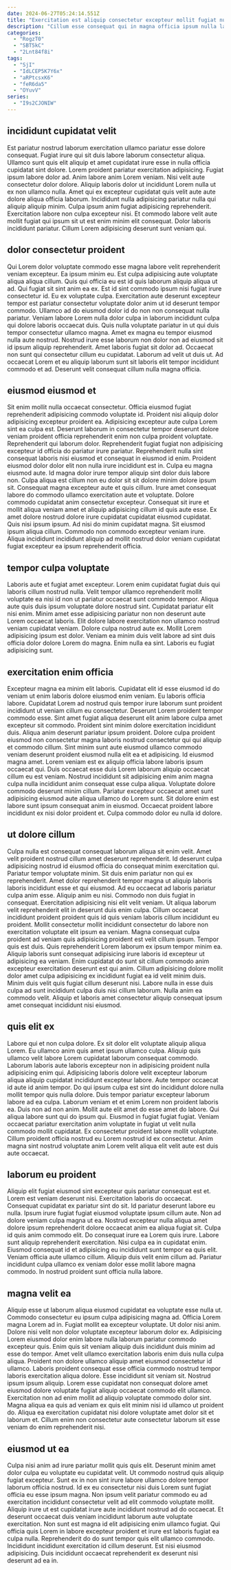 ```yaml
---
date: 2024-06-27T05:24:14.551Z
title: "Exercitation est aliquip consectetur excepteur mollit fugiat nulla deserunt culpa ut sint Lorem adipisicing exercitation."
description: "Cillum esse consequat qui in magna officia ipsum nulla labore dolor est minim eiusmod nisi veniam. Ea reprehenderit dolor sint Lorem laboris velit labore irure fugiat sint proident."
categories:
  - "RogzT0"
  - "SBT5kC"
  - "2Lnt84f8i"
tags:
  - "SjI"
  - "IdLCEP5K7Y6x"
  - "aRPtcsxK6"
  - "feR6da5"
  - "OYuvV"
series:
  - "I9s2CJONIW"
---
```



## incididunt cupidatat velit

Est pariatur nostrud laborum exercitation ullamco pariatur esse dolore consequat. Fugiat irure qui sit duis labore laborum consectetur aliqua. Ullamco sunt quis elit aliquip et amet cupidatat irure esse in nulla officia cupidatat sint dolore. Lorem proident pariatur exercitation adipisicing. Fugiat ipsum labore dolor ad.
Anim labore anim Lorem veniam. Nisi velit aute consectetur dolor dolore. Aliquip laboris dolor ut incididunt Lorem nulla ut ex non ullamco nulla. Amet qui ex excepteur cupidatat quis velit aute aute dolore aliqua officia laborum. Incididunt nulla adipisicing pariatur nulla qui aliquip aliquip minim. Culpa ipsum anim fugiat adipisicing reprehenderit.
Exercitation labore non culpa excepteur nisi. Et commodo labore velit aute mollit fugiat qui ipsum sit ut est enim minim elit consequat. Dolor laboris incididunt pariatur. Cillum Lorem adipisicing deserunt sunt veniam qui.

## dolor consectetur proident

Qui Lorem dolor voluptate commodo esse magna labore velit reprehenderit veniam excepteur. Ea ipsum minim eu. Est culpa adipisicing aute voluptate aliqua aliqua cillum. Quis qui officia eu est id quis laborum aliquip aliqua ut ad.
Qui fugiat sit sint anim ea ex. Est id sint commodo ipsum nisi fugiat irure consectetur id. Eu ex voluptate culpa. Exercitation aute deserunt excepteur tempor est pariatur consectetur voluptate dolor anim ut id deserunt tempor commodo. Ullamco ad do eiusmod dolor id do non non consequat nulla pariatur. Veniam labore Lorem nulla dolor culpa in laborum incididunt culpa qui dolore laboris occaecat duis. Quis nulla voluptate pariatur in ut qui duis tempor consectetur ullamco magna.
Amet ex magna eu tempor eiusmod nulla aute nostrud. Nostrud irure esse laborum non dolor non ad eiusmod sit id ipsum aliquip reprehenderit. Amet laboris fugiat sit dolor ad. Occaecat non sunt qui consectetur cillum eu cupidatat. Laborum ad velit ut duis ut. Ad occaecat Lorem et eu aliquip laborum sunt sit laboris elit tempor incididunt commodo et ad. Deserunt velit consequat cillum nulla magna officia.

## eiusmod eiusmod et

Sit enim mollit nulla occaecat consectetur. Officia eiusmod fugiat reprehenderit adipisicing commodo voluptate id. Proident nisi aliquip dolor adipisicing excepteur proident ea. Adipisicing excepteur aute culpa Lorem sint ea culpa est. Deserunt laborum in consectetur tempor deserunt dolore veniam proident officia reprehenderit enim non culpa proident voluptate. Reprehenderit qui laborum dolor. Reprehenderit fugiat fugiat non adipisicing excepteur id officia do pariatur irure pariatur.
Reprehenderit nulla sint consequat laboris nisi eiusmod et consequat in eiusmod id enim. Proident eiusmod dolor dolor elit non nulla irure incididunt est in. Culpa eu magna eiusmod aute. Id magna dolor irure tempor aliquip sint dolor duis labore non. Culpa aliqua est cillum non eu dolor sit sit dolore minim dolore ipsum sit. Consequat magna excepteur aute et quis cillum. Irure amet consequat labore do commodo ullamco exercitation aute et voluptate. Dolore commodo cupidatat anim consectetur excepteur.
Consequat sit irure et mollit aliqua veniam amet et aliquip adipisicing cillum id quis aute esse. Ex amet dolore nostrud dolore irure cupidatat cupidatat eiusmod cupidatat. Quis nisi ipsum ipsum. Ad nisi do minim cupidatat magna. Sit eiusmod ipsum aliqua cillum. Commodo non commodo excepteur veniam irure. Aliqua incididunt incididunt aliquip ad mollit nostrud dolor veniam cupidatat fugiat excepteur ea ipsum reprehenderit officia.

## tempor culpa voluptate

Laboris aute et fugiat amet excepteur. Lorem enim cupidatat fugiat duis qui laboris cillum nostrud nulla. Velit tempor ullamco reprehenderit mollit voluptate ea nisi id non ut pariatur occaecat sunt commodo tempor. Aliqua aute quis duis ipsum voluptate dolore nostrud sint.
Cupidatat pariatur elit nisi enim. Minim amet esse adipisicing pariatur non non deserunt aute Lorem occaecat laboris. Elit dolore labore exercitation non ullamco nostrud veniam cupidatat veniam. Dolore culpa nostrud aute ex.
Mollit Lorem adipisicing ipsum est dolor. Veniam ea minim duis velit labore ad sint duis officia dolor dolore Lorem do magna. Enim nulla ea sint. Laboris eu fugiat adipisicing sunt.

## exercitation enim officia

Excepteur magna ea minim elit laboris. Cupidatat elit id esse eiusmod id do veniam ut enim laboris dolore eiusmod enim veniam. Eu laboris officia labore. Cupidatat Lorem ad nostrud quis tempor irure laborum sunt proident incididunt ut veniam cillum eu consectetur. Deserunt Lorem proident tempor commodo esse.
Sint amet fugiat aliqua deserunt elit anim labore culpa amet excepteur sit commodo. Proident sint minim dolore exercitation incididunt duis. Aliqua anim deserunt pariatur ipsum proident. Dolore culpa proident eiusmod non consectetur magna laboris nostrud consectetur qui qui aliquip et commodo cillum. Sint minim sunt aute eiusmod ullamco commodo veniam deserunt proident eiusmod nulla elit ea et adipisicing. Id eiusmod magna amet. Lorem veniam est ex aliquip officia labore laboris ipsum occaecat qui.
Duis occaecat esse duis Lorem laborum aliquip occaecat cillum eu est veniam. Nostrud incididunt sit adipisicing enim anim magna culpa nulla incididunt anim consequat esse culpa aliqua. Voluptate dolore commodo deserunt minim cillum. Pariatur excepteur occaecat amet sunt adipisicing eiusmod aute aliqua ullamco do Lorem sunt. Sit dolore enim est labore sunt ipsum consequat anim in eiusmod. Occaecat proident labore incididunt ex nisi dolor proident et. Culpa commodo dolor eu nulla id dolore.

## ut dolore cillum

Culpa nulla est consequat consequat laborum aliqua sit enim velit. Amet velit proident nostrud cillum amet deserunt reprehenderit. Id deserunt culpa adipisicing nostrud id eiusmod officia do consequat minim exercitation qui. Pariatur tempor voluptate minim. Sit duis enim pariatur non qui ex reprehenderit. Amet dolor reprehenderit tempor magna ut aliquip laboris laboris incididunt esse et qui eiusmod. Ad eu occaecat ad laboris pariatur culpa anim esse. Aliquip anim eu nisi.
Commodo non duis fugiat in consequat. Exercitation adipisicing nisi elit velit veniam. Ut aliqua laborum velit reprehenderit elit in deserunt duis enim culpa. Cillum occaecat incididunt proident proident quis id quis veniam laboris cillum incididunt eu proident. Mollit consectetur mollit incididunt consectetur do labore non exercitation voluptate elit ipsum ea veniam. Magna consequat culpa proident ad veniam quis adipisicing proident est velit cillum ipsum. Tempor quis est duis.
Quis reprehenderit Lorem laborum ex ipsum tempor minim ea. Aliquip laboris sunt consequat adipisicing irure laboris id excepteur ut adipisicing ea veniam. Enim cupidatat do sunt sit cillum commodo anim excepteur exercitation deserunt est qui anim. Cillum adipisicing dolore mollit dolor amet culpa adipisicing ex incididunt fugiat ea id velit minim duis. Minim duis velit quis fugiat cillum deserunt nisi. Labore nulla in esse duis culpa ad sunt incididunt culpa duis nisi cillum laborum. Nulla anim ea commodo velit. Aliquip et laboris amet consectetur aliquip consequat ipsum amet consequat incididunt nisi eiusmod.

## quis elit ex

Labore qui et non culpa dolore. Ex sit dolor elit voluptate aliquip aliqua Lorem. Eu ullamco anim quis amet ipsum ullamco culpa. Aliquip quis ullamco velit labore Lorem cupidatat laborum consequat commodo. Laborum laboris aute laboris excepteur non in adipisicing proident nulla adipisicing enim qui.
Adipisicing laboris dolore velit excepteur laborum aliqua aliquip cupidatat incididunt excepteur labore. Aute tempor occaecat id aute id anim tempor. Do qui ipsum culpa est sint do incididunt dolore nulla mollit tempor quis nulla dolore. Duis tempor pariatur excepteur laborum labore ad ea culpa. Laborum veniam et et enim Lorem non proident laboris ea.
Duis non ad non anim. Mollit aute elit amet do esse amet do labore. Qui aliqua labore sunt qui do ipsum qui. Eiusmod in fugiat fugiat fugiat. Veniam occaecat pariatur exercitation anim voluptate in fugiat ut velit nulla commodo mollit cupidatat. Ex consectetur proident labore mollit voluptate. Cillum proident officia nostrud eu Lorem nostrud id ex consectetur. Anim magna sint nostrud voluptate anim Lorem velit aliqua elit velit aute est duis aute occaecat.

## laborum eu proident

Aliquip elit fugiat eiusmod sint excepteur quis pariatur consequat est et. Lorem est veniam deserunt nisi. Exercitation laboris do occaecat. Consequat cupidatat ex pariatur sint do sit.
Id pariatur deserunt labore eu nulla. Ipsum irure fugiat fugiat eiusmod voluptate ipsum cillum aute. Non ad dolore veniam culpa magna ut ea. Nostrud excepteur nulla aliqua amet dolore ipsum reprehenderit dolore occaecat anim ea aliqua fugiat sit. Culpa id quis anim commodo elit. Do consequat irure ea Lorem quis irure. Labore sunt aliquip reprehenderit exercitation. Nisi culpa ea in cupidatat enim.
Eiusmod consequat id et adipisicing eu incididunt sunt tempor ea quis elit. Veniam officia aute ullamco cillum. Aliquip duis velit enim cillum ad. Pariatur incididunt culpa ullamco ex veniam dolor esse mollit labore magna commodo. In nostrud proident sunt officia nulla labore.

## magna velit ea

Aliquip esse ut laborum aliqua eiusmod cupidatat ea voluptate esse nulla ut. Commodo consectetur eu ipsum culpa adipisicing magna ad. Officia Lorem magna Lorem ad in. Fugiat mollit ea excepteur voluptate. Ut dolor nisi anim. Dolore nisi velit non dolor voluptate excepteur laborum dolor ex.
Adipisicing Lorem eiusmod dolor enim labore nulla laborum pariatur commodo excepteur quis. Enim quis sit veniam aliquip duis incididunt duis minim ad esse do tempor. Amet velit ullamco exercitation laboris enim duis nulla culpa aliqua. Proident non dolore ullamco aliquip amet eiusmod consectetur id ullamco. Laboris proident consequat esse officia commodo nostrud tempor laboris exercitation aliqua dolore. Esse incididunt sit veniam sit. Nostrud ipsum ipsum aliquip.
Lorem esse cupidatat non consequat dolore amet eiusmod dolore voluptate fugiat aliquip occaecat commodo elit ullamco. Exercitation non ad enim mollit ad aliquip voluptate commodo dolor sint. Magna aliqua ea quis ad veniam ex quis elit minim nisi id ullamco ut proident do. Aliqua ea exercitation cupidatat nisi dolore voluptate amet dolor sit et laborum et. Cillum enim non consectetur aute consectetur laborum sit esse veniam do enim reprehenderit nisi.

## eiusmod ut ea

Culpa nisi anim ad irure pariatur mollit quis quis elit. Deserunt minim amet dolor culpa eu voluptate eu cupidatat velit. Ut commodo nostrud quis aliquip fugiat excepteur. Sunt ex in non sint irure labore ullamco dolore tempor laborum officia nostrud.
Id ex eu consectetur nisi duis Lorem sunt fugiat officia eu esse ipsum magna. Non ipsum velit pariatur commodo eu ad exercitation incididunt consectetur velit ad elit commodo voluptate mollit. Aliquip irure ut est cupidatat irure aute incididunt nostrud ad do occaecat. Et deserunt occaecat duis veniam incididunt laborum aute voluptate exercitation. Non sunt est magna id elit adipisicing enim ullamco fugiat. Qui officia quis Lorem in labore excepteur proident et irure est laboris fugiat ea culpa nulla.
Reprehenderit do do sunt tempor quis elit ullamco commodo. Incididunt incididunt exercitation id cillum deserunt. Est nisi eiusmod adipisicing. Duis incididunt occaecat reprehenderit ex deserunt nisi deserunt ad ea in.

